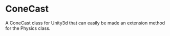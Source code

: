 # ConeCast
A ConeCast class for Unity3d that can easily be made an extension method for the Physics class.
